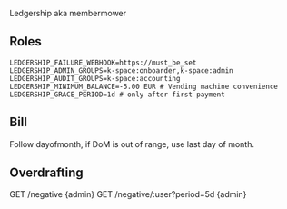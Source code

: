 Ledgership aka membermower

## Roles
```
LEDGERSHIP_FAILURE_WEBHOOK=https://must_be_set
LEDGERSHIP_ADMIN_GROUPS=k-space:onboarder,k-space:admin
LEDGERSHIP_AUDIT_GROUPS=k-space:accounting
LEDGERSHIP_MINIMUM_BALANCE=-5.00 EUR # Vending machine convenience
LEDGERSHIP_GRACE_PERIOD=1d # only after first payment
```

## Bill
Follow dayofmonth, if DoM is out of range, use last day of month.

## Overdrafting
GET /negative {admin}
GET /negative/:user?period=5d {admin}
